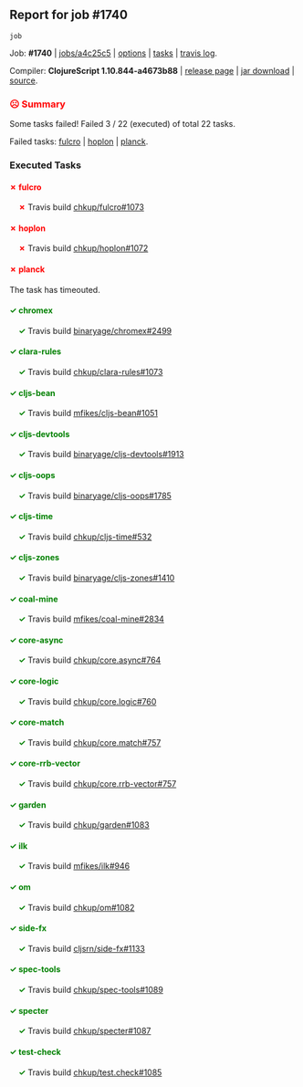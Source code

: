 ## Report for job #1740
```
job
```


Job: **#1740** | [jobs/a4c25c5](https://github.com/cljs-oss/canary/commit/a4c25c570ceaa4145f3960694c2db055ee04e017) | [options](options.edn) | [tasks](tasks.edn) | [travis log](https://travis-ci.org/cljs-oss/canary/builds/766069692).

Compiler: **ClojureScript 1.10.844-a4673b88** | [release page](https://github.com/cljs-oss/canary/releases/tag/r1.10.844-a4673b88) | [jar download](https://github.com/cljs-oss/canary/releases/download/r1.10.844-a4673b88/clojurescript-1.10.844-a4673b88.jar) | [source](https://github.com/clojure/clojurescript/commit/a4673b880756531ac5690f7b4721ad76c0810327).

### <b style='color:red'>☹ Summary</b>

Some tasks failed! Failed 3 / 22 (executed) of total 22 tasks.

Failed tasks: [fulcro](#-fulcro) | [hoplon](#-hoplon) | [planck](#-planck).

### Executed Tasks

#### <b style='color:red'>&#x2717; fulcro</b>
&nbsp;&nbsp;&nbsp;&nbsp;<b style='color:red'>&#x2717;</b> Travis build [chkup/fulcro#1073](https://travis-ci.org/chkup/fulcro/builds/766070004)<br>

#### <b style='color:red'>&#x2717; hoplon</b>
&nbsp;&nbsp;&nbsp;&nbsp;<b style='color:red'>&#x2717;</b> Travis build [chkup/hoplon#1072](https://travis-ci.org/chkup/hoplon/builds/766070050)<br>

#### <b style='color:red'>&#x2717; planck</b>
The task has timeouted.

#### <b style='color:green'>&#x2713; chromex</b>
&nbsp;&nbsp;&nbsp;&nbsp;<b style='color:green'>&#x2713;</b> Travis build [binaryage/chromex#2499](https://travis-ci.org/binaryage/chromex/builds/766069960)<br>

#### <b style='color:green'>&#x2713; clara-rules</b>
&nbsp;&nbsp;&nbsp;&nbsp;<b style='color:green'>&#x2713;</b> Travis build [chkup/clara-rules#1073](https://travis-ci.org/chkup/clara-rules/builds/766069962)<br>

#### <b style='color:green'>&#x2713; cljs-bean</b>
&nbsp;&nbsp;&nbsp;&nbsp;<b style='color:green'>&#x2713;</b> Travis build [mfikes/cljs-bean#1051](https://travis-ci.org/mfikes/cljs-bean/builds/766069964)<br>

#### <b style='color:green'>&#x2713; cljs-devtools</b>
&nbsp;&nbsp;&nbsp;&nbsp;<b style='color:green'>&#x2713;</b> Travis build [binaryage/cljs-devtools#1913](https://travis-ci.org/binaryage/cljs-devtools/builds/766069966)<br>

#### <b style='color:green'>&#x2713; cljs-oops</b>
&nbsp;&nbsp;&nbsp;&nbsp;<b style='color:green'>&#x2713;</b> Travis build [binaryage/cljs-oops#1785](https://travis-ci.org/binaryage/cljs-oops/builds/766069974)<br>

#### <b style='color:green'>&#x2713; cljs-time</b>
&nbsp;&nbsp;&nbsp;&nbsp;<b style='color:green'>&#x2713;</b> Travis build [chkup/cljs-time#532](https://travis-ci.org/chkup/cljs-time/builds/766069976)<br>

#### <b style='color:green'>&#x2713; cljs-zones</b>
&nbsp;&nbsp;&nbsp;&nbsp;<b style='color:green'>&#x2713;</b> Travis build [binaryage/cljs-zones#1410](https://travis-ci.org/binaryage/cljs-zones/builds/766069979)<br>

#### <b style='color:green'>&#x2713; coal-mine</b>
&nbsp;&nbsp;&nbsp;&nbsp;<b style='color:green'>&#x2713;</b> Travis build [mfikes/coal-mine#2834](https://travis-ci.org/mfikes/coal-mine/builds/766069986)<br>

#### <b style='color:green'>&#x2713; core-async</b>
&nbsp;&nbsp;&nbsp;&nbsp;<b style='color:green'>&#x2713;</b> Travis build [chkup/core.async#764](https://travis-ci.org/chkup/core.async/builds/766069994)<br>

#### <b style='color:green'>&#x2713; core-logic</b>
&nbsp;&nbsp;&nbsp;&nbsp;<b style='color:green'>&#x2713;</b> Travis build [chkup/core.logic#760](https://travis-ci.org/chkup/core.logic/builds/766069996)<br>

#### <b style='color:green'>&#x2713; core-match</b>
&nbsp;&nbsp;&nbsp;&nbsp;<b style='color:green'>&#x2713;</b> Travis build [chkup/core.match#757](https://travis-ci.org/chkup/core.match/builds/766069998)<br>

#### <b style='color:green'>&#x2713; core-rrb-vector</b>
&nbsp;&nbsp;&nbsp;&nbsp;<b style='color:green'>&#x2713;</b> Travis build [chkup/core.rrb-vector#757](https://travis-ci.org/chkup/core.rrb-vector/builds/766070000)<br>

#### <b style='color:green'>&#x2713; garden</b>
&nbsp;&nbsp;&nbsp;&nbsp;<b style='color:green'>&#x2713;</b> Travis build [chkup/garden#1083](https://travis-ci.org/chkup/garden/builds/766070017)<br>

#### <b style='color:green'>&#x2713; ilk</b>
&nbsp;&nbsp;&nbsp;&nbsp;<b style='color:green'>&#x2713;</b> Travis build [mfikes/ilk#946](https://travis-ci.org/mfikes/ilk/builds/766070039)<br>

#### <b style='color:green'>&#x2713; om</b>
&nbsp;&nbsp;&nbsp;&nbsp;<b style='color:green'>&#x2713;</b> Travis build [chkup/om#1082](https://travis-ci.org/chkup/om/builds/766070054)<br>

#### <b style='color:green'>&#x2713; side-fx</b>
&nbsp;&nbsp;&nbsp;&nbsp;<b style='color:green'>&#x2713;</b> Travis build [cljsrn/side-fx#1133](https://travis-ci.org/cljsrn/side-fx/builds/766070035)<br>

#### <b style='color:green'>&#x2713; spec-tools</b>
&nbsp;&nbsp;&nbsp;&nbsp;<b style='color:green'>&#x2713;</b> Travis build [chkup/spec-tools#1089](https://travis-ci.org/chkup/spec-tools/builds/766070028)<br>

#### <b style='color:green'>&#x2713; specter</b>
&nbsp;&nbsp;&nbsp;&nbsp;<b style='color:green'>&#x2713;</b> Travis build [chkup/specter#1087](https://travis-ci.org/chkup/specter/builds/766070033)<br>

#### <b style='color:green'>&#x2713; test-check</b>
&nbsp;&nbsp;&nbsp;&nbsp;<b style='color:green'>&#x2713;</b> Travis build [chkup/test.check#1085](https://travis-ci.org/chkup/test.check/builds/766070037)<br>